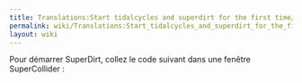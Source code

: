 ```yaml
---
title: Translations:Start tidalcycles and superdirt for the first time/4/fr
permalink: wiki/Translations:Start_tidalcycles_and_superdirt_for_the_first_time/4/fr/
layout: wiki
---
```


Pour démarrer SuperDirt, collez le code suivant dans une fenêtre
SuperCollider :
